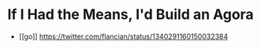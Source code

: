 # If I Had the Means, I'd Build an Agora

- [[go]] https://twitter.com/flancian/status/1340291160150032384


